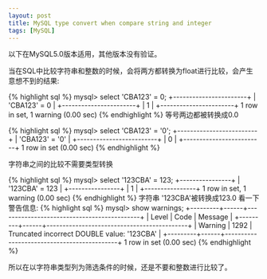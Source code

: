 ```yaml
---
layout: post
title: MySQL type convert when compare string and integer
tags: [MySQL]
---
```

以下在MySQL5.0版本适用，其他版本没有验证。

当在SQL中比较字符串和整数的时候，会将两方都转换为float进行比较，会产生意想不到的结果:

{% highlight sql %}
mysql> select 'CBA123' = 0;
+-----------------------+
| 'CBA123' = 0 |
+-----------------------+
| 1 | 
+-----------------------+
1 row in set, 1 warning (0.00 sec)
{% endhighlight %}
等号两边都被转换成0.0

{% highlight sql %}
mysql> select 'CBA123' = '0';
+-------------------------+
| 'CBA123' = '0' |
+-------------------------+
| 0 | 
+-------------------------+
1 row in set (0.00 sec)
{% endhighlight %}

字符串之间的比较不需要类型转换

{% highlight sql %}
mysql> select '123CBA' = 123;
+----------------+
| '123CBA' = 123 |
+----------------+
|              1 | 
+----------------+
1 row in set, 1 warning (0.00 sec)
{% endhighlight %}
字符串 '123CBA'被转换成123.0
看一下警告信息:
{% highlight sql %}
mysql> show warnings;
+---------+------+--------------------------------------------+
| Level   | Code | Message                                    |
+---------+------+--------------------------------------------+
| Warning | 1292 | Truncated incorrect DOUBLE value: '123CBA' | 
+---------+------+--------------------------------------------+
1 row in set (0.00 sec)
{% endhighlight %}

所以在以字符串类型列为筛选条件的时候，还是不要和整数进行比较了。
